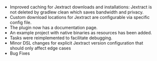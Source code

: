 - Improved caching for Jextract downloads and installations: Jextract is not deleted by gradlew clean which saves bandwidth and privacy.
- Custom download locations for Jextract are configurable via specific config file.
- The plugin now has a documentation page.
- An example project with native binaries as resources has been added.
- Tasks were reimplemented to facilitate debugging.
- Minor DSL changes for explicit Jextract version configuration that should only affect edge cases
- Bug Fixes
